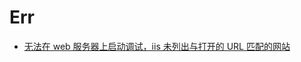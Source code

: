 # Err

- [无法在 web 服务器上启动调试，iis 未列出与打开的 URL 匹配的网站](https://www.cnblogs.com/yankyblogs/p/8477821.html)

